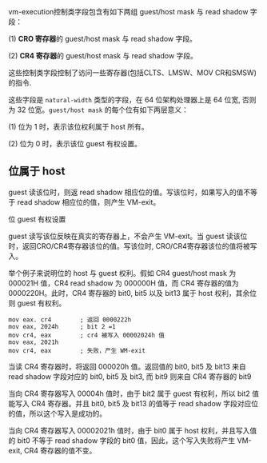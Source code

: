 
vm-execution控制类字段包含有如下两组 guest/host mask 与 read shadow 字段： 

(1) **CRO 寄存器**的 guest/host mask 与 read shadow 字段。

(2) **CR4 寄存器**的 guest/host mask 与 read shadow 字段。

这些控制类字段控制了访问一些寄存器(包括CLTS、LMSW、MOV CR和SMSW)的指令.

这些字段是 `natural-width` 类型的字段，在 64 位架构处理器上是 64 位宽, 否则为 32 位宽。`guest/host mask` 的每个位有如下两层意义：

(1) 位为 1 时，表示该位权利属于 host 所有。

(2) 位为 0 时，表示该位 guest 有权设置。

## 位属于 host

guest 读该位时，则返 read shadow 相应位的值。写该位时，如果写入的值不等于  read shadow 相应位的值，则产生 VM-exit。

位 guest 有权设置

guest 读写该位反映在真实的寄存器上，不会产生 VM-exit。当 guest 读该位时，返回CRO/CR4寄存器该位的值。写该位时, CRO/CR4寄存器该位的值将被写入。

举个例子来说明位的 host 与 guest 权利。假如 CR4 guest/host mask 为 000021H 值，CR4 read shadow 为 000000H 值，而 CR4 寄存器的值为 0000220H。此时，CR4 寄存器的 bit0, bit5 以及 bit13 属于 host 权利，其余位则 guest 有权利。

```
mov eax. cr4        ; 返回 0000222h
mov eax, 2024h      ; bit 2 =1
mov cr4, eax        ; cr4 被写入 00002024h 值
mov eax, 2021h
mov cr4, eax        ; 失败，产生 WM-exit
```

当读 CR4 寄存器时，将返回 000020h 值。返回值的 bit0, bit5 及 bit13 来自 read  shadow 字段对应的 bit0, bit5 及 bit3, 而 bit9 则来自 CR4 寄存器的 bit9

当向 CR4 寄存器写入 00004h 值时，由于 bit2 属于 guest 有权利，所以 bit2 值能写入 CR4 寄存器。并且 bit0, bit5 及 bit13 的值等于 read shadow 字段对应位的值，所以这个写入是成功的。

当向 CR4 寄存器写入 00002021h 值时，由于 bit0 属于 host 权利，并且写入值的 bit0 不等于 read shadow 字段的 bit0 值，因此，这个写入失败将产生 VM-exit, CR4 寄存器的值不变。